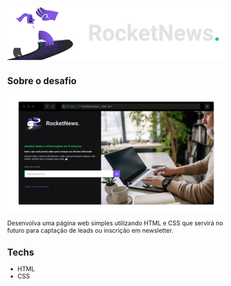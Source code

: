 <h1 align="center">
    <img src="./logo.svg"/>
</h1>

## Sobre o desafio

<img src="./screenshot.png"/>

Desenvolva uma página web simples utilizando HTML e CSS que servirá no futuro para captação de leads ou inscrição em newsletter.

## Techs

- HTML
- CSS

